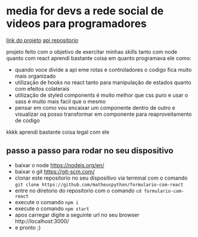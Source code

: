 # media for devs a rede social de videos para programadores

[link do projeto](https://medias-for-devs.vercel.app)
[api repositorio](https://github.com/matheuspython/medias-for-devs-api)

 projeto feito com o objetivo de exercitar minhas skills tanto com node quanto com react
 aprendi bastante coisa em quanto programava ele como:
 - quando voce divide a api eme rotas e controladores o codigo fica muito mais organizado
 - utilização de hooks no react tanto para manipulação de estados quanto com efeitos colaterais 
 - utilização de styled components é muito melhor que css puro e usar o sass é muito mais facil que o mesmo
 - pensar em como vou encaixar um componente dentro de outro e visualizar oq posso transformar em componente para reaproveitamento de codigo
 
  kkkk aprendi bastante coisa legal com ele 
 
 

## passo a passo para rodar no seu dispositivo
 - baixar o node https://nodejs.org/en/
 - baixar o git https://git-scm.com/
 - clonar este repositorio no seu dispositivo via terminal com o comando `git clone https://github.com/matheuspython/formulario-com-react`
 - entre no diretorio do repositorio com o comando `cd formulario-com-react`
 - execute o comando `npm i`
 - execute o comando `npm start`
 - apos carregar digite a seguinte url no seu browser http://localhost:3000/
 - e pronto ;)
